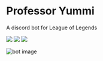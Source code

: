 # Professor Yummi
A discord bot for League of  Legends

<img src="https://img.shields.io/badge/project%20name-discord--bot--league--of--legends-blue"> <img src="https://img.shields.io/badge/project in process-darkgreen">  <img src="https://img.shields.io/badge/available to use-green">


<img src="/images/bot help command.jpg" alt="bot image">

